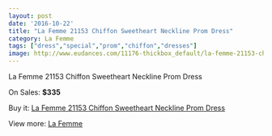 ```yaml
---
layout: post
date: '2016-10-22'
title: "La Femme 21153 Chiffon Sweetheart Neckline Prom Dress"
category: La Femme
tags: ["dress","special","prom","chiffon","dresses"]
image: http://www.eudances.com/11176-thickbox_default/la-femme-21153-chiffon-sweetheart-neckline-prom-dress.jpg
---
```

La Femme 21153 Chiffon Sweetheart Neckline Prom Dress

On Sales: **$335**
<a href="https://www.eudances.com/en/la-femme/3564-la-femme-21153-chiffon-sweetheart-neckline-prom-dress.html"><amp-img layout="responsive" width="600" height="600" src="//www.eudances.com/11176-thickbox_default/la-femme-21153-chiffon-sweetheart-neckline-prom-dress.jpg" alt="La Femme 21153 Chiffon Sweetheart Neckline Prom Dress 0" /></a>
<a href="https://www.eudances.com/en/la-femme/3564-la-femme-21153-chiffon-sweetheart-neckline-prom-dress.html"><amp-img layout="responsive" width="600" height="600" src="//www.eudances.com/11177-thickbox_default/la-femme-21153-chiffon-sweetheart-neckline-prom-dress.jpg" alt="La Femme 21153 Chiffon Sweetheart Neckline Prom Dress 1" /></a>
<a href="https://www.eudances.com/en/la-femme/3564-la-femme-21153-chiffon-sweetheart-neckline-prom-dress.html"><amp-img layout="responsive" width="600" height="600" src="//www.eudances.com/11178-thickbox_default/la-femme-21153-chiffon-sweetheart-neckline-prom-dress.jpg" alt="La Femme 21153 Chiffon Sweetheart Neckline Prom Dress 2" /></a>
<a href="https://www.eudances.com/en/la-femme/3564-la-femme-21153-chiffon-sweetheart-neckline-prom-dress.html"><amp-img layout="responsive" width="600" height="600" src="//www.eudances.com/11179-thickbox_default/la-femme-21153-chiffon-sweetheart-neckline-prom-dress.jpg" alt="La Femme 21153 Chiffon Sweetheart Neckline Prom Dress 3" /></a>
<a href="https://www.eudances.com/en/la-femme/3564-la-femme-21153-chiffon-sweetheart-neckline-prom-dress.html"><amp-img layout="responsive" width="600" height="600" src="//www.eudances.com/11180-thickbox_default/la-femme-21153-chiffon-sweetheart-neckline-prom-dress.jpg" alt="La Femme 21153 Chiffon Sweetheart Neckline Prom Dress 4" /></a>

Buy it: [La Femme 21153 Chiffon Sweetheart Neckline Prom Dress](https://www.eudances.com/en/la-femme/3564-la-femme-21153-chiffon-sweetheart-neckline-prom-dress.html "La Femme 21153 Chiffon Sweetheart Neckline Prom Dress")

View more: [La Femme](https://www.eudances.com/en/72-La-Femme "La Femme")